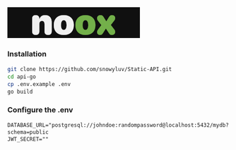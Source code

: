 <img src="/assets/banner.png" />

### Installation
```bash
git clone https://github.com/snowyluv/Static-API.git 
cd api-go
cp .env.example .env
go build
```

### Configure the .env
```
DATABASE_URL="postgresql://johndoe:randompassword@localhost:5432/mydb?schema=public
JWT_SECRET=""
```
